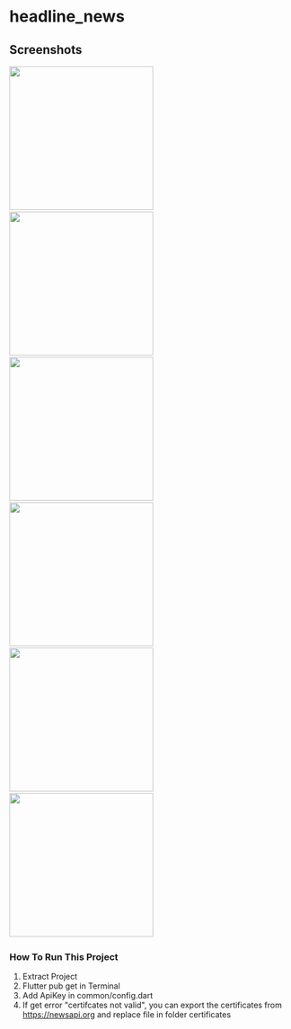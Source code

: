 # headline_news

## Screenshots

<img src="https://github.com/RifkiCS29/headline_news/blob/main/screenshots/home.jpg" width="256">&nbsp;&nbsp;
<img src="https://github.com/RifkiCS29/headline_news/blob/main/screenshots/category.jpg" width="256">&nbsp;&nbsp;
<img src="https://github.com/RifkiCS29/headline_news/blob/main/screenshots/detail.jpg" width="256">&nbsp;&nbsp;
<img src="https://github.com/RifkiCS29/headline_news/blob/main/screenshots/search.jpg" width="256">&nbsp;&nbsp;
<img src="https://github.com/RifkiCS29/headline_news/blob/main/screenshots/bookmark.jpg" width="256">&nbsp;&nbsp;
<img src="https://github.com/RifkiCS29/headline_news/blob/main/screenshots/webview.jpg" width="256">&nbsp;&nbsp;

### How To Run This Project
1. Extract Project
2. Flutter pub get in Terminal
3. Add ApiKey in common/config.dart
4. If get error "certifcates not valid", you can export the certificates from https://newsapi.org and replace file in folder certificates
